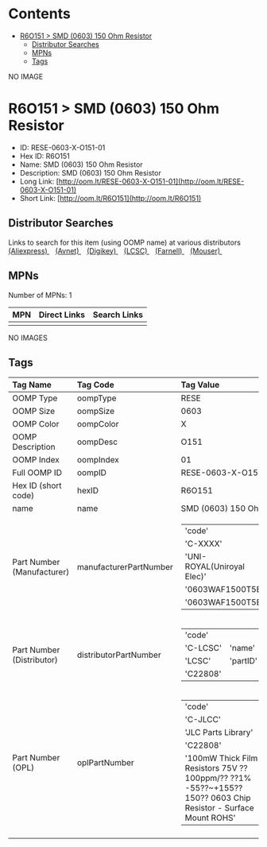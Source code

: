 



Contents
========

* [R6O151 > SMD (0603) 150 Ohm Resistor](#r6o151--smd-0603-150-ohm-resistor)
	* [Distributor Searches](#distributor-searches)
	* [MPNs](#mpns)
	* [Tags](#tags)
  
NO IMAGE  
# R6O151 > SMD (0603) 150 Ohm Resistor

- ID: RESE-0603-X-O151-01
- Hex ID: R6O151
- Name: SMD (0603) 150 Ohm Resistor
- Description: SMD (0603) 150 Ohm Resistor
- Long Link: [http://oom.lt/RESE-0603-X-O151-01](http://oom.lt/RESE-0603-X-O151-01)
- Short Link: [http://oom.lt/R6O151](http://oom.lt/R6O151)

## Distributor Searches
  
Links to search for this item (using OOMP name) at various distributors  
[(Aliexpress) ](https://www.aliexpress.com/wholesale?SearchText=1117SMD+0603+150+Ohm+Resistor)&nbsp;&nbsp;&nbsp;[(Avnet) ](https://www.avnet.com/shop/us/search/SMD+0603+150+Ohm+Resistor)&nbsp;&nbsp;&nbsp;[(Digikey) ](https://www.digikey.co.uk/en/products/result?s=SMD+0603+150+Ohm+Resistor)&nbsp;&nbsp;&nbsp;[(LCSC) ](https://www.lcsc.com/search?q=SMD+0603+150+Ohm+Resistor)&nbsp;&nbsp;&nbsp;[(Farnell) ](https://uk.farnell.com/search?st=SMD+0603+150+Ohm+Resistor)&nbsp;&nbsp;&nbsp;[(Mouser) ](https://www.mouser.com/c/?q=SMD+0603+150+Ohm+Resistor)&nbsp;&nbsp;&nbsp;
## MPNs
  
Number of MPNs: 1  

|MPN|Direct Links|Search Links|
| :--- | :--- | :--- |
||||
  
NO IMAGES  
## Tags
  

|Tag Name|Tag Code|Tag Value|
| :--- | :--- | :--- |
|OOMP Type|oompType|RESE|
|OOMP Size|oompSize|0603|
|OOMP Color|oompColor|X|
|OOMP Description|oompDesc|O151|
|OOMP Index|oompIndex|01|
|Full OOMP ID|oompID|RESE-0603-X-O151-01|
|Hex ID (short code)|hexID|R6O151|
|name|name|SMD (0603) 150 Ohm Resistor|
|Part Number (Manufacturer)|manufacturerPartNumber|<table><tr><td>'code'</td></tr><tr><td> 'C-XXXX'</td><td> 'name'</td></tr><tr><td> 'UNI-ROYAL(Uniroyal Elec)'</td><td> 'partID'</td></tr><tr><td> '0603WAF1500T5E'</td><td> 'partName'</td></tr><tr><td> '0603WAF1500T5E'</td></tr></table>|
|Part Number (Distributor)|distributorPartNumber|<table><tr><td>'code'</td></tr><tr><td> 'C-LCSC'</td><td> 'name'</td></tr><tr><td> 'LCSC'</td><td> 'partID'</td></tr><tr><td> 'C22808'</td></tr></table>|
|Part Number (OPL)|oplPartNumber|<table><tr><td>'code'</td></tr><tr><td> 'C-JLCC'</td><td> 'name'</td></tr><tr><td> 'JLC Parts Library'</td><td> 'partID'</td></tr><tr><td> 'C22808'</td><td> 'partName'</td></tr><tr><td> '100mW Thick Film Resistors 75V ??100ppm/?? ??1% -55??~+155?? 150?? 0603  Chip Resistor - Surface Mount ROHS'</td></tr></table>|
||||
